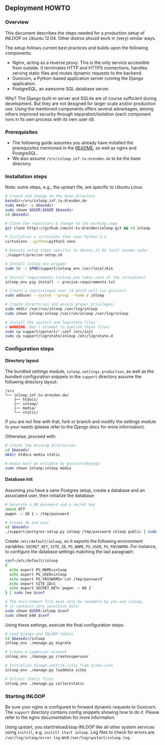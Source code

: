 ## Deployment HOWTO

### Overview
This document describes the steps needed for a production setup of INLOOP on
Ubuntu 12.04. Other distros should work in (very) similar ways.

The setup follows current best practices and builds upon the following
components:

* Nginx, acting as a reverse proxy. This is the only service accessible
  from outside. It terminates HTTP and HTTPS connections, handles serving
  static files and routes dynamic requests to the backend.
* Gunicorn, a Python-based application server running the Django application.
* PostgreSQL, an awesome SQL database server.

Why? The Django built-in server and SQLite are of course sufficient during
development. But they are not designed for larger scale and/or production
use. Using the mentioned components offers several advantages, among others
improved security through separation/isolation (each component runs in its
own process with its own user id).

### Prerequisites
* The following guide assumes you already have installed the prerequisites
  mentioned in the [README](README.md), as well as nginx and PostgreSQL.
* We also assume `/srv/inloop.inf.tu-dresden.de` to be the base directory.

### Installation steps
Note: some steps, e.g., the upstart file, are specific to Ubuntu Linux.
```bash
# Create and change to the base directory
basedir=/srv/inloop.inf.tu-dresden.de
sudo mkdir -p $basedir
sudo chown $USER:$USER $basedir
cd $basedir

# Clone the repository & change to the working copy
git clone https://github.com/st-tu-dresden/inloop.git && cd inloop

# Initialize a virtualenv that uses Python 3.x
virtualenv --python=python3 venv

# Execute setup steps specific to Ubuntu 12.04 (will invoke sudo)
./support/precise-setup.sh

# Install inloop_env wrapper
sudo ln -s $PWD/support/inloop_env /usr/local/bin

# Install requirements (inloop_env takes care of the virtualenv)
inloop_env pip install -r precise-requirements.txt

# Create a unprivileged user id which will run gunicorn
sudo adduser --system --group --home / inloop

# Create directories and ensure proper privileges:
sudo mkdir /var/run/inloop /var/log/inloop
sudo chown inloop:inloop /var/run/inloop /var/log/inloop

# Install the upstart and logrotate files
# WARNING: Don't attempt to symlink these files!
sudo cp support/upstart/*.conf /etc/init
sudo cp support/logrotate/inloop /etc/logrotate.d
```

### Configuration steps

#### Directory layout
The bundled settings module, `inloop.settings.production`, as well as the bundled
configuration snippets in the `support` directory assume the following directory
layout:

```
/srv
└── inloop.inf.tu-dresden.de/
    ├── htdocs/
    ├── inloop/
    ├── media/
    └── static/
```

If you are not fine with that, fork or branch and modify the settings module to your
needs (please refer to the Django docs for more information).

Otherwise, proceed with:

```bash
# Create the missing directories
cd $basedir
mkdir htdocs media static

# media must be writable by gunicorn/Django
sudo chown inloop:inloop media
```

#### Database init
Assuming you have a sane Postgres setup, create a database and an
associated user, then initialize the database:
```bash
# Generate a DB password and a secret key
umask 077
pwgen -s 10 1 > /tmp/password

# Create db and user
cd $basedir
./support/postgres-setup.py inloop /tmp/password inloop public | sudo -u postgres -i psql
```

Create `/etc/default/inloop`, so it exports the following environment variables:
`SECRET_KEY`, `SITE_ID`, `PG_NAME`, `PG_USER`, `PG_PASSWORD`. For instance, to
configure the database settings matching the last paragraph:

```bash
conf=/etc/default/inloop
{
  echo export PG_NAME=inloop
  echo export PG_USER=inloop
  echo export PG_PASSWORD=`cat /tmp/password`
  echo export SITE_ID=1
  echo export SECRET_KEY=`pwgen -s 60 1`
} | sudo tee $conf

# The environment file must only be readable by you and inloop,
# it contains very sensitive data!
sudo chown $USER:inloop $conf
sudo chmod 640 $conf
```

Using these settings, execute the final configuration steps:

```bash
# Load Django and INLOOP tables
cd $basedir/inloop
inloop_env ./manage.py migrate

# Create a superuser account
inloop_env ./manage.py createsuperuser

# Initialize django.contrib.sites from sites.json
inloop_env ./manage.py loaddata sites

# Collect static files
inloop_env ./manage.py collectstatic
```

### Starting INLOOP

Be sure your nginx is configured to forward dynamic requests to Gunicorn.
The `support` directory contains config snippets showing how to do it.
Please refer to the nginx documentation for more information.

Using upstart, you start/reload/stop INLOOP like all other system services
using `initctl`, e.g. `initctl start inloop`. Log files to check for errors
are `/var/log/inloop/error.log` and `/var/log/upstart/inloop.log`.
